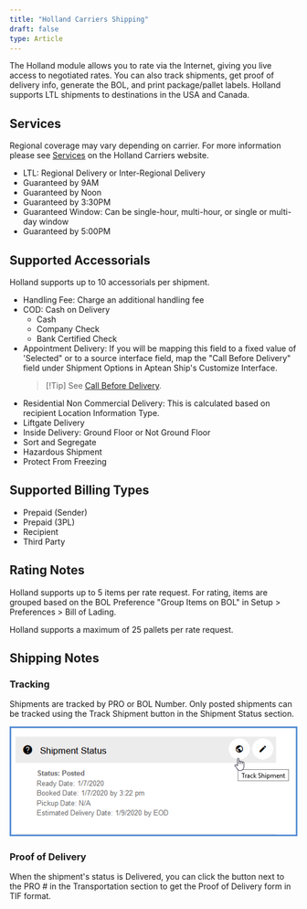 ```yaml
---
title: "Holland Carriers Shipping"
draft: false
type: Article
---
```


The Holland module allows you to rate via the Internet, giving you live access to negotiated rates. You can also track shipments, get proof of delivery info, generate the BOL, and print package/pallet labels. Holland supports LTL shipments to destinations in the USA and Canada.
## Services


Regional coverage may vary depending on carrier. For more information please see [Services](http://www.yrcregional.com/services/services.shtml) on the Holland Carriers website.
* LTL: Regional Delivery or Inter-Regional Delivery
* Guaranteed by 9AM
* Guaranteed by Noon
* Guaranteed by 3:30PM
* Guaranteed Window: Can be single-hour, multi-hour, or single or multi-day window
* Guaranteed by 5:00PM


## Supported Accessorials


Holland supports up to 10 accessorials per shipment.
* Handling Fee: Charge an additional handling fee
* COD: Cash on Delivery
	+ Cash
	+ Company Check
	+ Bank Certified Check
* Appointment Delivery: If you will be mapping this field to a fixed value of 'Selected" or to a source interface field, map the "Call Before Delivery" field under Shipment Options in Aptean Ship's Customize Interface.
	>[!Tip] See [Call Before Delivery](call-before-delivery.md).
* Residential Non Commercial Delivery: This is calculated based on recipient Location Information Type.
* Liftgate Delivery
* Inside Delivery: Ground Floor or Not Ground Floor
* Sort and Segregate
* Hazardous Shipment
* Protect From Freezing


## Supported Billing Types


* Prepaid (Sender)
* Prepaid (3PL)
* Recipient
* Third Party


## Rating Notes


Holland supports up to 5 items per rate request. For rating, items are grouped based on the BOL Preference "Group Items on BOL" in Setup > Preferences > Bill of Lading.

Holland supports a maximum of 25 pallets per rate request.
## Shipping Notes


### Tracking


Shipments are tracked by PRO or BOL Number. Only posted shipments can be tracked using the Track Shipment button in the Shipment Status section.

![](assets/images/allcarriers-trackshipment.png)
### Proof of Delivery


When the shipment's status is Delivered, you can click the button next to the PRO # in the Transportation section to get the Proof of Delivery form in TIF format.

